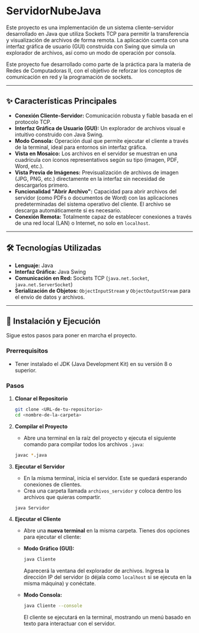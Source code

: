# ServidorNubeJava

Este proyecto es una implementación de un sistema cliente-servidor desarrollado en Java que utiliza Sockets TCP para permitir la transferencia y visualización de archivos de forma remota. La aplicación cuenta con una interfaz gráfica de usuario (GUI) construida con Swing que simula un explorador de archivos, así como un modo de operación por consola.

Este proyecto fue desarrollado como parte de la práctica para la materia de Redes de Computadoras II, con el objetivo de reforzar los conceptos de comunicación en red y la programación de sockets.

-----

## ✨ Características Principales

  * **Conexión Cliente-Servidor:** Comunicación robusta y fiable basada en el protocolo TCP.
  * **Interfaz Gráfica de Usuario (GUI):** Un explorador de archivos visual e intuitivo construido con Java Swing.
  * **Modo Consola:** Operación dual que permite ejecutar el cliente a través de la terminal, ideal para entornos sin interfaz gráfica.
  * **Vista en Mosaico:** Los archivos en el servidor se muestran en una cuadrícula con íconos representativos según su tipo (imagen, PDF, Word, etc.).
  * **Vista Previa de Imágenes:** Previsualización de archivos de imagen (JPG, PNG, etc.) directamente en la interfaz sin necesidad de descargarlos primero.
  * **Funcionalidad "Abrir Archivo":** Capacidad para abrir archivos del servidor (como PDFs o documentos de Word) con las aplicaciones predeterminadas del sistema operativo del cliente. El archivo se descarga automáticamente si es necesario.
  * **Conexión Remota:** Totalmente capaz de establecer conexiones a través de una red local (LAN) o Internet, no solo en `localhost`.

-----

## 🛠️ Tecnologías Utilizadas

  * **Lenguaje:** Java
  * **Interfaz Gráfica:** Java Swing
  * **Comunicación en Red:** Sockets TCP (`java.net.Socket`, `java.net.ServerSocket`)
  * **Serialización de Objetos:** `ObjectInputStream` y `ObjectOutputStream` para el envío de datos y archivos.

-----

## 🚀 Instalación y Ejecución

Sigue estos pasos para poner en marcha el proyecto.

### Prerrequisitos

  * Tener instalado el JDK (Java Development Kit) en su versión 8 o superior.

### Pasos

1.  **Clonar el Repositorio**

    ```sh
    git clone <URL-de-tu-repositorio>
    cd <nombre-de-la-carpeta>
    ```

2.  **Compilar el Proyecto**

      * Abre una terminal en la raíz del proyecto y ejecuta el siguiente comando para compilar todos los archivos `.java`:

    <!-- end list -->

    ```sh
    javac *.java
    ```

3.  **Ejecutar el Servidor**

      * En la misma terminal, inicia el servidor. Este se quedará esperando conexiones de clientes.
      * Crea una carpeta llamada `archivos_servidor` y coloca dentro los archivos que quieras compartir.

    <!-- end list -->

    ```sh
    java Servidor
    ```

4.  **Ejecutar el Cliente**

      * Abre una **nueva terminal** en la misma carpeta. Tienes dos opciones para ejecutar el cliente:

      * **Modo Gráfico (GUI):**

        ```sh
        java Cliente
        ```

        Aparecerá la ventana del explorador de archivos. Ingresa la dirección IP del servidor (o déjala como `localhost` si se ejecuta en la misma máquina) y conéctate.

      * **Modo Consola:**

        ```sh
        java Cliente --console
        ```

        El cliente se ejecutará en la terminal, mostrando un menú basado en texto para interactuar con el servidor.
